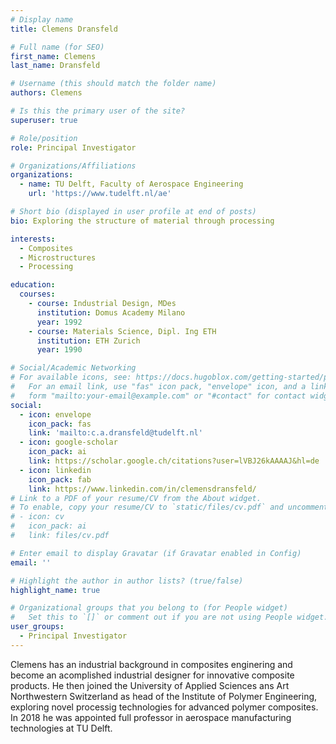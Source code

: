 ```yaml
---
# Display name
title: Clemens Dransfeld

# Full name (for SEO)
first_name: Clemens
last_name: Dransfeld

# Username (this should match the folder name)
authors: Clemens

# Is this the primary user of the site?
superuser: true

# Role/position
role: Principal Investigator

# Organizations/Affiliations
organizations:
  - name: TU Delft, Faculty of Aerospace Engineering
    url: 'https://www.tudelft.nl/ae'

# Short bio (displayed in user profile at end of posts)
bio: Exploring the structure of material through processing

interests:
  - Composites
  - Microstructures
  - Processing

education:
  courses:
    - course: Industrial Design, MDes
      institution: Domus Academy Milano
      year: 1992
    - course: Materials Science, Dipl. Ing ETH
      institution: ETH Zurich
      year: 1990

# Social/Academic Networking
# For available icons, see: https://docs.hugoblox.com/getting-started/page-builder/#icons
#   For an email link, use "fas" icon pack, "envelope" icon, and a link in the
#   form "mailto:your-email@example.com" or "#contact" for contact widget.
social:
  - icon: envelope
    icon_pack: fas
    link: 'mailto:c.a.dransfeld@tudelft.nl'
  - icon: google-scholar
    icon_pack: ai
    link: https://scholar.google.ch/citations?user=lVBJ26kAAAAJ&hl=de
  - icon: linkedin
    icon_pack: fab
    link: https://www.linkedin.com/in/clemensdransfeld/
# Link to a PDF of your resume/CV from the About widget.
# To enable, copy your resume/CV to `static/files/cv.pdf` and uncomment the lines below.
# - icon: cv
#   icon_pack: ai
#   link: files/cv.pdf

# Enter email to display Gravatar (if Gravatar enabled in Config)
email: ''

# Highlight the author in author lists? (true/false)
highlight_name: true

# Organizational groups that you belong to (for People widget)
#   Set this to `[]` or comment out if you are not using People widget.
user_groups:
  - Principal Investigator
---
```


Clemens has an industrial background in composites enginering and become an acomplished industrial designer for innovative composite products. He then joined the University of Applied Sciences ans Art Northwestern Switzerland as head of the Institute of Polymer Engineering, exploring novel processig technologies for advanced polymer composites. In 2018 he was appointed full professor in aerospace manufacturing technologies at TU Delft.
